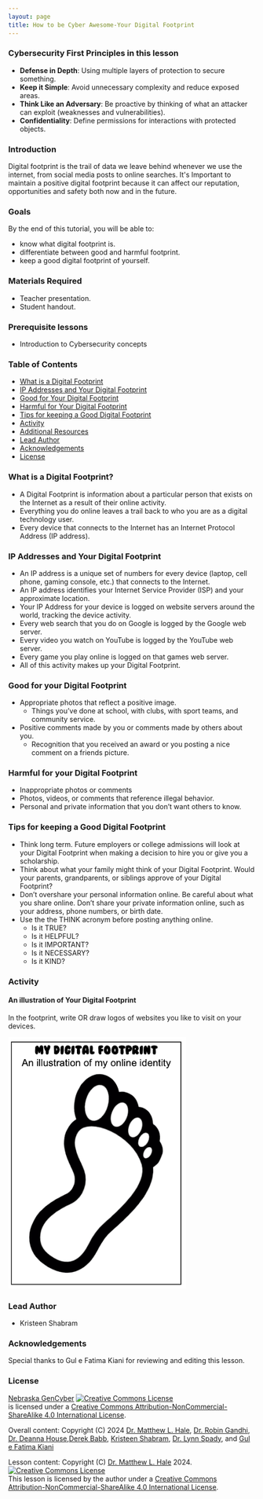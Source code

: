 ```yaml
---
layout: page
title: How to be Cyber Awesome-Your Digital Footprint
---
```


### Cybersecurity First Principles in this lesson

* __Defense in Depth__: Using multiple layers of protection to secure something.
* __Keep it Simple__: Avoid unnecessary complexity and reduce exposed areas.
* __Think Like an Adversary__: Be proactive by thinking of what an attacker can exploit (weaknesses and vulnerabilities).
* __Confidentiality__: Define permissions for interactions with protected objects.

### Introduction
Digital footprint is the trail of data we leave behind whenever we use the internet, from social media posts to online searches. It's Important to maintain a positive digital footprint because it can affect our reputation, opportunities and safety both now and in the future.

### Goals

By the end of this tutorial, you will be able to:
* know what digital footprint is.
* differentiate between good and harmful footprint.
* keep a good digital footprint of yourself.

### Materials Required
* Teacher presentation.
* Student handout.

### Prerequisite lessons
- Introduction to Cybersecurity concepts

### Table of Contents

- [What is a Digital Footprint](#what-is-a-digital-footprint)
- [IP Addresses and Your Digital Footprint](#ip-addresses-and-digital-footprint)
- [Good for Your Digital Footprint](#good-for-your-digital-footprint)
- [Harmful for Your Digital Footprint](#harmful-for-your-digital-footprint)
- [Tips for keeping a Good Digital Footprint](#tips-for-keeping-a-good-digital-footprint)
- [Activity](#activity)
- [Additional Resources](#additional-resources)
- [Lead Author](#lead-author)
- [Acknowledgements](#acknowledgements)
- [License](#license)

### What is a Digital Footprint?

* A Digital Footprint is information about a particular person that exists on the Internet as a result of their online activity.
* Everything you do online leaves a trail back to who you are as a digital technology user.
* Every device that connects to the Internet has an Internet Protocol Address (IP address). 

### IP Addresses and Your Digital Footprint

* An IP address is a unique set of numbers for every device (laptop, cell phone, gaming console, etc.) that connects to the Internet.
* An IP address identifies your Internet Service Provider (ISP) and your approximate location. 
* Your IP Address for your device is logged on website servers around the world, tracking the device activity.
* Every web search that you do on Google is logged by the Google web server. 
* Every video you watch on YouTube is logged by the YouTube web server.
* Every game you play online is logged on that games web server.
* All of this activity makes up your Digital Footprint.

### Good for your Digital Footprint

- Appropriate photos that reflect a positive image.
  - Things you’ve done at school, with clubs, with sport teams, and community service.
- Positive comments made by you or comments made by others about you.
  - Recognition that you received an award or you posting a nice comment on a friends picture.

### Harmful for your Digital Footprint

- Inappropriate photos or comments
- Photos, videos, or comments that reference illegal behavior.
- Personal and private information that you don’t want others to know.

### Tips for keeping a Good Digital Footprint

- Think long term. Future employers or college admissions will look at your Digital Footprint when making a decision to hire you or give you a scholarship.
- Think about what your family might think of your Digital Footprint. Would your parents, grandparents, or siblings approve of your Digital Footprint?
- Don’t overshare your personal information online. Be careful about what you share online. Don’t share your private information online, such as your address, phone numbers, or birth date. 
- Use the the THINK acronym before posting anything online.
  - Is it TRUE?
  - Is it HELPFUL?
  - Is it IMPORTANT?
  - Is it NECESSARY?
  - Is it KIND?

### Activity
#### An illustration of Your Digital Footprint

In the footprint, write OR draw logos of websites you like to visit on your devices.

![digital footprint](digital_footprint.png)


### Lead Author

- Kristeen Shabram

### Acknowledgements

Special thanks to Gul e Fatima Kiani for reviewing and editing this lesson.

### License
[Nebraska GenCyber](https://www.nebraskagencyber.com) <a rel="license" href="http://creativecommons.org/licenses/by-nc-sa/4.0/"><img alt="Creative Commons License" style="border-width:0" src="https://i.creativecommons.org/l/by-nc-sa/4.0/88x31.png" /></a><br /> is licensed under a <a rel="license" href="http://creativecommons.org/licenses/by-nc-sa/4.0/">Creative Commons Attribution-NonCommercial-ShareAlike 4.0 International License</a>.

Overall content: Copyright (C) 2024  [Dr. Matthew L. Hale](http://faculty.ist.unomaha.edu/mhale/), [Dr. Robin Gandhi](http://faculty.ist.unomaha.edu/rgandhi/), [Dr. Deanna House](#),[Derek Babb](https://derekbabb.com/), [Kristeen Shabram](#), [Dr. Lynn Spady](#), and [Gul e Fatima Kiani](#)

Lesson content: Copyright (C) [Dr. Matthew L. Hale](http://faculty.ist.unomaha.edu/mhale/) 2024.  
<a rel="license" href="http://creativecommons.org/licenses/by-nc-sa/4.0/"><img alt="Creative Commons License" style="border-width:0" src="https://i.creativecommons.org/l/by-nc-sa/4.0/88x31.png" /></a><br /><span xmlns:dct="http://purl.org/dc/terms/" property="dct:title">This lesson</span> is licensed by the author under a <a rel="license" href="http://creativecommons.org/licenses/by-nc-sa/4.0/">Creative Commons Attribution-NonCommercial-ShareAlike 4.0 International License</a>.
